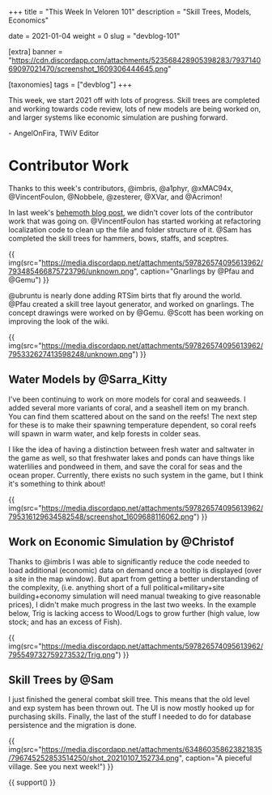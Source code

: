 +++
title = "This Week In Veloren 101"
description = "Skill Trees, Models, Economics"

date = 2021-01-04
weight = 0
slug = "devblog-101"

[extra]
banner = "https://cdn.discordapp.com/attachments/523568428905398283/793714069097021470/screenshot_1609306444645.png"

[taxonomies]
tags = ["devblog"]
+++

This week, we start 2021 off with lots of progress. Skill trees are completed
and working towards code review, lots of new models are being worked on, and
larger systems like economic simulation are pushing forward.

\- AngelOnFira, TWiV Editor

# Contributor Work

Thanks to this week's contributors, @imbris, @a1phyr, @xMAC94x, @VincentFoulon,
@Nobbele, @zesterer, @XVar, and @Acrimon!

In last week's [behemoth blog post](https://veloren.net/devblog-100/), we didn't
cover lots of the contributor work that was going on. @VincentFoulon has started
working at refactoring localization code to clean up the file and folder
structure of it. @Sam has completed the skill trees for hammers, bows, staffs,
and sceptres.

{{
    img(src="https://media.discordapp.net/attachments/597826574095613962/793485466875723796/unknown.png",
    caption="Gnarlings by @Pfau and @Gemu")
}}

@ubruntu is nearly done adding RTSim birts that fly around the world. @Pfau
created a skill tree layout generator, and worked on gnarlings. The concept
drawings were worked on by @Gemu. @Scott has been working on improving the look
of the wiki.

{{
    img(src="https://media.discordapp.net/attachments/597826574095613962/795332627413598248/unknown.png")
}}

## Water Models by @Sarra_Kitty

I've been continuing to work on more models for coral and seaweeds. I added
several more variants of coral, and a seashell item on my branch. You can find
them scattered about on the sand on the reefs! The next step for these is to
make their spawning temperature dependent, so coral reefs will spawn in warm
water, and kelp forests in colder seas.

I like the idea of having a distinction between fresh water and saltwater in the
game as well, so that freshwater lakes and ponds can have things like
waterlilies and pondweed in them, and save the coral for seas and the ocean
proper. Currently, there exists no such system in the game, but I think it's
something to think about!

{{
    img(src="https://media.discordapp.net/attachments/597826574095613962/795316129634582548/screenshot_1609688116062.png")
}}

## Work on Economic Simulation by @Christof

Thanks to @imbris I was able to significantly reduce the code needed to load
additional (economic) data on demand once a tooltip is displayed (over a site in
the map window). But apart from getting a better understanding of the
complexity, (i.e. anything short of a full political+military+site
building+economy simulation will need manual tweaking to give reasonable
prices), I didn't make much progress in the last two weeks. In the example
below, Trig is lacking access to Wood/Logs to grow further (high value, low
stock; and has an excess of Fish).

{{
    img(src="https://media.discordapp.net/attachments/597826574095613962/795549732759273532/Trig.png")
}}

## Skill Trees by @Sam

I just finished the general combat skill tree. This means that the old level and
exp system has been thrown out. The UI is now mostly hooked up for purchasing
skills. Finally, the last of the stuff I needed to do for database persistence
and the migration is done.

{{
    img(src="https://media.discordapp.net/attachments/634860358623821835/796745252853514250/shot_20210107_152734.png",
    caption="A pieceful village. See you next week!")
}}

{{ support() }}
